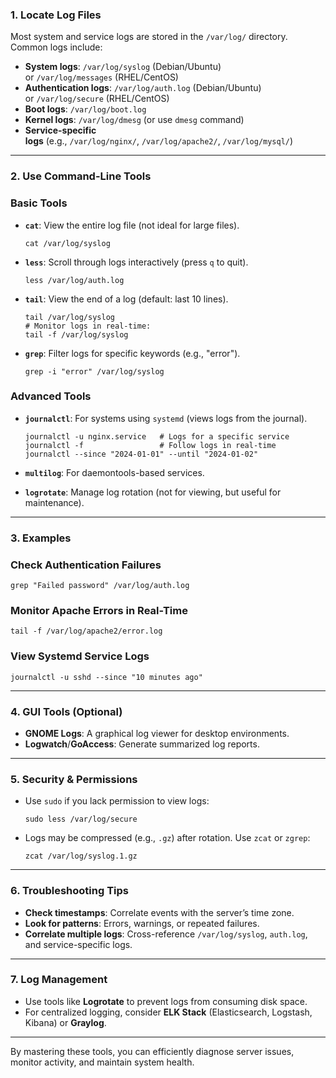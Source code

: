### **1. Locate Log Files**

Most system and service logs are stored in the `/var/log/` directory. Common logs include:

- **System logs**: `/var/log/syslog` (Debian/Ubuntu) or `/var/log/messages` (RHEL/CentOS)
- **Authentication logs**: `/var/log/auth.log` (Debian/Ubuntu) or `/var/log/secure` (RHEL/CentOS)
- **Boot logs**: `/var/log/boot.log`
- **Kernel logs**: `/var/log/dmesg` (or use `dmesg` command)
- **Service-specific logs** (e.g., `/var/log/nginx/`, `/var/log/apache2/`, `/var/log/mysql/`)

---

### **2. Use Command-Line Tools**

### **Basic Tools**

- **`cat`**: View the entire log file (not ideal for large files).
    
    ```
    cat /var/log/syslog
    ```
    
- **`less`**: Scroll through logs interactively (press `q` to quit).
    
    ```
    less /var/log/auth.log
    ```
    
- **`tail`**: View the end of a log (default: last 10 lines).
    
    ```
    tail /var/log/syslog
    # Monitor logs in real-time:
    tail -f /var/log/syslog
    ```
    
- **`grep`**: Filter logs for specific keywords (e.g., "error").
    
    ```
    grep -i "error" /var/log/syslog
    ```
    

### **Advanced Tools**

- **`journalctl`**: For systems using `systemd` (views logs from the journal).
    
    ```
    journalctl -u nginx.service   # Logs for a specific service
    journalctl -f                 # Follow logs in real-time
    journalctl --since "2024-01-01" --until "2024-01-02"
    ```
    
- **`multilog`**: For daemontools-based services.
- **`logrotate`**: Manage log rotation (not for viewing, but useful for maintenance).

---

### **3. Examples**

### **Check Authentication Failures**

```
grep "Failed password" /var/log/auth.log
```

### **Monitor Apache Errors in Real-Time**

```
tail -f /var/log/apache2/error.log
```

### **View Systemd Service Logs**

```
journalctl -u sshd --since "10 minutes ago"
```

---

### **4. GUI Tools (Optional)**

- **GNOME Logs**: A graphical log viewer for desktop environments.
- **Logwatch**/**GoAccess**: Generate summarized log reports.

---

### **5. Security & Permissions**

- Use `sudo` if you lack permission to view logs:
    
    ```
    sudo less /var/log/secure
    ```
    
- Logs may be compressed (e.g., `.gz`) after rotation. Use `zcat` or `zgrep`:
    
    ```
    zcat /var/log/syslog.1.gz
    ```
    

---

### **6. Troubleshooting Tips**

- **Check timestamps**: Correlate events with the server’s time zone.
- **Look for patterns**: Errors, warnings, or repeated failures.
- **Correlate multiple logs**: Cross-reference `/var/log/syslog`, `auth.log`, and service-specific logs.

---

### **7. Log Management**

- Use tools like **Logrotate** to prevent logs from consuming disk space.
- For centralized logging, consider **ELK Stack** (Elasticsearch, Logstash, Kibana) or **Graylog**.

---

By mastering these tools, you can efficiently diagnose server issues, monitor activity, and maintain system health.
